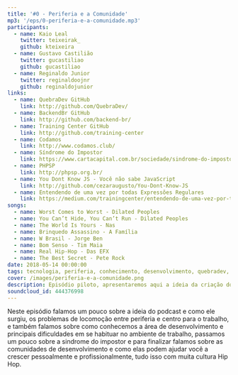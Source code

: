 ```yaml
---
title: '#0 - Periferia e a Comunidade'
mp3: '/eps/0-periferia-e-a-comunidade.mp3'
participants:
  - name: Kaio Leal
    twitter: teixeirak_
    github: kteixeira
  - name: Gustavo Castilião
    twitter: gucastiliao
    github: gucastiliao
  - name: Reginaldo Junior
    twitter: reginaldoojnr
    github: reginaldojunior
links:
  - name: QuebraDev GitHub
    link: http://github.com/QuebraDev/ 
  - name: BackendBr GitHub
    link: http://github.com/backend-br/ 
  - name: Training Center GitHub
    link: http://github.com/training-center 
  - name: Codamos
    link: http://www.codamos.club/ 
  - name: Síndrome do Impostor 
    link: https://www.cartacapital.com.br/sociedade/sindrome-do-impostor-mais-uma-pedra-no-caminho-das-mulheres
  - name: PHPSP
    link: http://phpsp.org.br/ 
  - name: You Dont Know JS - Você não sabe JavaScript
    link: http://github.com/cezaraugusto/You-Dont-Know-JS 
  - name: Entendendo de uma vez por todas Expressões Regulares
    link: https://medium.com/trainingcenter/entendendo-de-uma-vez-por-todas-express%C3%B5es-regulares-parte-1-introdu%C3%A7%C3%A3o-dfe63e289dc3
songs:
  - name: Worst Comes to Worst - Dilated Peoples
  - name: You Can’t Hide, You Can’t Run - Dilated Peoples
  - name: The World Is Yours - Nas
  - name: Brinquedo Assassino - A Família
  - name: W Brasil - Jorge Ben
  - name: Bom Senso - Tim Maia
  - name: Real Hip-Hop - Das EFX
  - name: The Best Secret - Pete Rock
date: 2018-05-14 00:00:00
tags: tecnologia, periferia, conhecimento, desenvolvimento, quebradev, piloto, como surgiu, ideias
cover: /images/periferia-e-a-comunidade.png
description: Episódio piloto, apresentaremos aqui a ideia da criação do podcast, além de um pouco da nossa vivência.
soundcloud_id: 444376998
---
```


Neste episódio falamos um pouco sobre a ideia do podcast e como ele surgiu, os problemas de locomoção entre periferia e centro para o trabalho, e também falamos sobre como conhecemos a área de desenvolvimento e principais dificuldades em se habituar no ambiente de trabalho, passamos um pouco sobre a sindrome do impostor e para finalizar falamos sobre as comunidades de desenvolvimento e como elas podem ajudar você a crescer pessoalmente e profissionalmente, tudo isso com muita cultura Hip Hop.